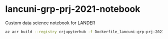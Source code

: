 # lancuni-grp-prj-2021-notebook
Custom data science notebook for LANDER

```bash
az acr build --registry crjupyterhub -f Dockerfile_lancuni-grp-prj-2021 -t vvcb/lancuni-grp-prj-2021-notebook:0.1.0 .
```
